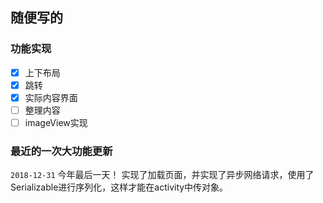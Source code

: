 ## 随便写的

### 功能实现

- [x] 上下布局
- [x] 跳转
- [x] 实际内容界面
- [ ] 整理内容
- [ ] imageView实现

### 最近的一次大功能更新

`2018-12-31`
今年最后一天！
实现了加载页面，并实现了异步网络请求，使用了Serializable进行序列化，这样才能在activity中传对象。
